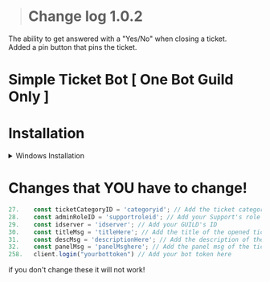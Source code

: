 > # **Change log 1.0.2**

The ability to get answered with a "Yes/No" when closing a ticket.
<br>
Added a pin button that pins the ticket.

# Simple Ticket Bot [ One Bot **Guild** Only ]

# Installation

<details>
<summary>Windows Installation</summary>
<br>

1. Install [Node.js](https://nodejs.org/en) [ 1.16.6+ ]
2. Install [Visual Studio Code](https://code.visualstudio.com/)
```bash
3. Download this Project
4. npm init
5. npm i discord.js@13
6. node .
```

and done!
</details>

# Changes that YOU have to change!

```js
27.    const ticketCategoryID = 'categoryid'; // Add the ticket category ID
28.    const adminRoleID = 'supportroleid'; // Add your Support's role ID
29.    const idserver = 'idserver'; // Add your GUILD's ID
30.    const titleMsg = 'titleHere'; // Add the title of the opened ticket message
31.    const descMsg = 'descriptionHere'; // Add the description of the opened ticket message
32.    const panelMsg = 'panelMsghere'; // Add the panel msg of the ticket panel message
258.   client.login("yourbottoken") // Add your bot token here

```

if you don't change these it will not work!
